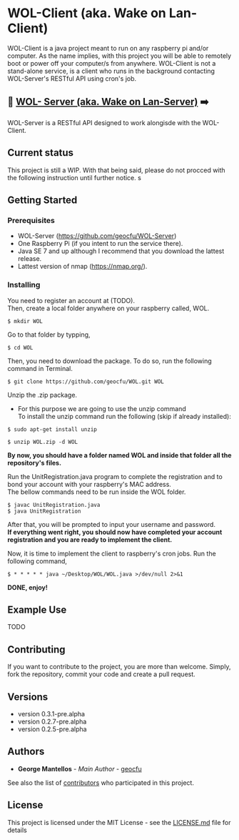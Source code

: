 # WOL-Client (aka. Wake on Lan-Client)

WOL-Client is a java project meant to run on any raspberry pi and/or computer. As the name implies, with this project you will be able to remotely boot or power off your computer/s from anywhere. WOL-Client is not a stand-alone service, is a client who runs in the background contacting WOL-Server's RESTful API using cron's job.

## :satellite: [WOL- Server (aka. Wake on Lan-Server)](https://github.com/geocfu/WOL-Server) :arrow_right:

WOL-Server is a RESTful API designed to work alongisde with the WOL-Client.

## Current status

This project is still a WIP. With that being said, please do not procced with the following instruction until further notice. s    

## Getting Started  

### Prerequisites

- WOL-Server (https://github.com/geocfu/WOL-Server)
- One Raspberry Pi (if you intent to run the service there).
- Java SE 7 and up although I recommend that you download the lattest release.
- Lattest version of nmap (https://nmap.org/).


### Installing  

You need to register an account at (TODO).  
Then, create a local folder anywhere on your raspberry called, WOL.
```
$ mkdir WOL
```
Go to that folder by typping,
```
$ cd WOL
```
Then, you need to download the package. To do so, run the following command
in Terminal.  
```
$ git clone https://github.com/geocfu/WOL.git WOL
```
Unzip the .zip package.  
 - For this purpose we are going to use the unzip command  
 To install the unzip command run the following (skip if already installed):
```
$ sudo apt-get install unzip
```  

 ```
 $ unzip WOL.zip -d WOL
 ```
 **By now, you should have a folder named WOL and inside that folder all the repository's files.**

 Run the UnitRegistration.java program to complete the registration and to bond your account with your raspberry's MAC address.  
 The bellow commands need to be run inside the WOL folder.
```
$ javac UnitRegistration.java
$ java UnitRegistration
```
After that, you will be prompted to input your username and password.  
**If everything went right, you should now have completed your account registration and you are ready to implement the client.**

 Now, it is time to implement the client to raspberry's cron jobs.
 Run the following command,
 ```
 $ * * * * * java ~/Desktop/WOL/WOL.java >/dev/null 2>&1
 ```

 **DONE, enjoy!**

## Example Use

TODO

## Contributing

If you want to contribute to the project, you are more than welcome. Simply, fork the repository, commit your code and create a pull request.

## Versions
  - version 0.3.1-pre.alpha
  - version 0.2.7-pre.alpha
  - version 0.2.5-pre.alpha  

## Authors

* **George Mantellos** - *Main Author* - [geocfu](https://github.com/geocfu)

See also the list of [contributors](https://github.com/geocfu/WOL/contributors) who participated in this project.

## License

This project is licensed under the MIT License - see the [LICENSE.md](LICENSE) file for details
